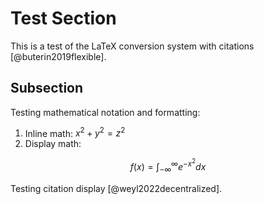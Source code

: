 # Test Section

This is a test of the LaTeX conversion system with citations [@buterin2019flexible].

## Subsection

Testing mathematical notation and formatting:

1. Inline math: $x^2 + y^2 = z^2$
2. Display math:

$$
f(x) = \int_{-\infty}^{\infty} e^{-x^2} dx
$$

Testing citation display [@weyl2022decentralized].
